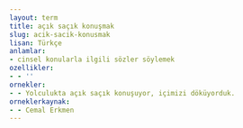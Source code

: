 ```yaml
---
layout: term
title: açık saçık konuşmak
slug: acik-sacik-konusmak
lisan: Türkçe
anlamlar:
- cinsel konularla ilgili sözler söylemek
ozellikler:
- - ''
ornekler:
- - Yolculukta açık saçık konuşuyor, içimizi döküyorduk.
orneklerkaynak:
- - Cemal Erkmen
---
```

